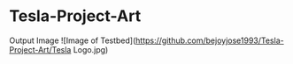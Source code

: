 # Tesla-Project-Art
Output Image
![Image of Testbed](https://github.com/bejoyjose1993/Tesla-Project-Art/Tesla Logo.jpg)
